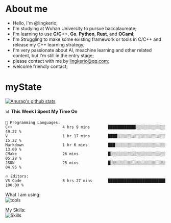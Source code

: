 # About me

- Hello, I'm @lingkerio; 
- I'm studying at Wuhan University to pursue baccalaureate;
- I'm learning to use **C/C++**, **Go**, **Python**, **Rust**, and **OCaml**;
- I'm Struggling to make some existing framework or tools in C/C++ and release my C++ learning strategy;
- I'm very passionate about AI, meachine learning and other related content, but I'm still in the entry stage;
- please contact with me by lingkerio@qq.com;
- welcome friendly contact;


# myState
[![Anurag's github stats](https://github-readme-stats.vercel.app/api?username=lingkerio&count_private=true&show_icons=true&theme=radical "![Anurag's github stats")](https://github.com/anuraghazra/github-readme-stats)

<!--[![Top Langs](https://github-readme-stats.vercel.app/api/top-langs/?username=lingkerio&layout=compact)](https://github.com/anuraghazra/github-readme-stats)-->

<!--START_SECTION:waka-->
📊 **This Week I Spent My Time On** 

```text
💬 Programming Languages: 
C++                      4 hrs 9 mins        ████████████░░░░░░░░░░░░░   49.22 % 
V                        1 hr 17 mins        ████░░░░░░░░░░░░░░░░░░░░░   15.22 % 
Markdown                 1 hr 6 mins         ███░░░░░░░░░░░░░░░░░░░░░░   13.09 % 
CMake                    26 mins             █░░░░░░░░░░░░░░░░░░░░░░░░   05.28 % 
JSON                     25 mins             █░░░░░░░░░░░░░░░░░░░░░░░░   04.95 % 

🔥 Editors: 
VS Code                  8 hrs 27 mins       █████████████████████████   100.00 % 
```


<!--END_SECTION:waka-->

What I am using:  
![tools](https://skillicons.dev/icons?i=discord,twitter,gitlab,git,github,neovim,vim,md,matlab,stackoverflow,visualstudio,vscode)  


My Skills:  
![Skills](https://skillicons.dev/icons?i=bash,c,cpp,cmake,ocaml,docker,latex,go,html,v,codepen,java,linux,powershell,py,qt,regex,rust,php)  
